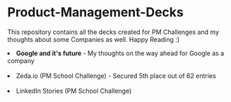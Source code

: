 # Product-Management-Decks
This repository contains all the decks created for PM Challenges and my thoughts about some Companies as well. Happy Reading :)

<li><b>Google and it's future</b> - My thoughts on the way ahead for Google as a company</li><br>
<li>Zeda.io (PM School Challenge) - Secured 5th place out of 62 entries</li><br>
<li>LinkedIn Stories (PM School Challenge)</li><br>
